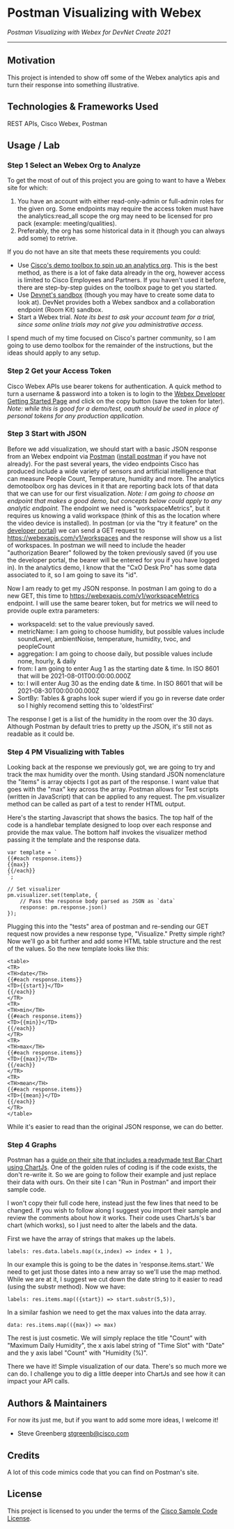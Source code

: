 # Postman Visualizing with Webex

*Postman Visualizing with Webex for DevNet Create 2021*

---

## Motivation

This project is intended to show off some of the Webex analytics apis and turn their response into something illustrative. 

## Technologies & Frameworks Used

REST APIs, Cisco Webex, Postman

## Usage / Lab

### Step 1 Select an Webex Org to Analyze 

To get the most of out of this project you are going to want to have a Webex site for which:  
1. You have an account with either read-only-admin or full-admin roles for the given org. Some endpoints may require  the access token must have the analytics:read_all scope the org may need to be licensed for pro pack (example: meeting/qualities).
2. Preferably, the org has some historical data in it (though you can always add some) to retrive.

If you do not have an site that meets these requirements you could:
* Use [Cisco's demo toolbox to spin up an analytics org](https://demotoolbox.cat-dcloud.com/demo/demo-webex-analytics). This is the best method, as there is a lot of fake data already in the org, however access is limited to Cisco Employees and Partners. If you haven't used it before, there are step-by-step guides on the toolbox page to get you started.
* Use [Devnet's sandbox](https://developer.cisco.com/site/sandbox/) (though you may have to create some data to look at). DevNet provides both a Webex sandbox and a collaboration endpoint (Room Kit) sandbox. 
* Start a Webex trial. _Note its best to ask your account team for a trial, since some online trials may not give you administrative access._

I spend much of my time focused on Cisco's partner community, so I am going to use demo toolbox for the remainder of the instructions, but the ideas should apply to any setup.

### Step 2 Get your Access Token
Cisco Webex APIs use bearer tokens for authentication. A quick method to turn a username & password into a token is to login to the [Webex Developer Getting Started Page](https://developer.webex.com/docs/api/getting-started) and click on the copy button (save the token for later). _Note: while this is good for a demo/test, oauth should be used in place of personal tokens for any production application._

### Step 3 Start with JSON

Before we add visualization, we should start with a basic JSON response from an Webex endpoint via [Postman](https://www.postman.com) ([install postman](https://www.postman.com/downloads/) if you have not already). For the past several years, the video endpoints Cisco has produced include a wide variety of sensors and artificial intelligence that can measure People Count, Temperature, humidity and more. The analytics demotoolbox org has devices in it that are reporting back lots of that data that we can use for our first visualization. _Note: I am going to choose an endpoint that makes a good demo, but concepts below could apply to any analytic endpoint._  The endpoint we need is "workspaceMetrics", but it requires us knowing a valid workspace (think of this as the location where the video device is installed). In postman (or via the "try it feature" on the [developer portal](https://developer.webex.com/docs/api/v1/workspaces/list-workspaces)) we can send a GET request to https://webexapis.com/v1/workspaces and the response will show us a list of workspaces. In postman we will need to include the header "authorization Bearer" followed by the token previously saved (if you use the developer portal, the bearer will be entered for you if you have logged in). In the analytics demo, I know that the "CxO Desk Pro" has some data associated to it, so I am going to save its "id".

Now I am ready to get my JSON response. In postman I am going to do a new GET, this time to https://webexapis.com/v1/workspaceMetrics endpoint. I will use the same bearer token, but for metrics we will need to provide ouple extra parameters:

* workspaceId: set to the value previously saved.
* metricName: I am going to choose humidity, but possible values include soundLevel, ambientNoise, temperature, humidity, tvoc, and peopleCount
* aggregation: I am going to choose daily, but possible values include none, hourly, & daily
* from: I am going to enter Aug 1 as the starting date & time. In ISO 8601 that will be 2021-08-01T00:00:00.000Z
* to: I will enter Aug 30 as the ending date & time. In ISO 8601 that will be 2021-08-30T00:00:00.000Z
* SortBy: Tables & graphs look super wierd if you go in reverse date order so I highly recomend setting this to 'oldestFirst'

The response I get is a list of the humidity in the room over the 30 days. Although Postman by default tries to pretty up the JSON, it's still not as readable as it could be.

### Step 4 PM Visualizing with Tables

Looking back at the response we previously got, we are going to try and track the max humidity over the month. Using standard JSON nomenclature the "items" is array objects I got as part of the response. I want value that goes with the "max" key across the array.  Postman allows for Test scripts (written in JavaScript) that can be applied to any request. The pm.visualizer method can be called as part of a test to render HTML output. 

Here's the starting Javascript that shows the basics. The top half of the code is a handlebar template designed to loop over each response and provide the max value. The bottom half invokes the visualizer method passing it the template and the response data.
```
var template = `
{{#each response.items}}
{{max}}
{{/each}}
`;

// Set visualizer
pm.visualizer.set(template, {
    // Pass the response body parsed as JSON as `data`
    response: pm.response.json()
});
```

Plugging this into the "tests" area of postman and re-sending our GET request now provides a new response type, "Visualize." Pretty simple right? Now we'll go a bit further and add some HTML table structure and the rest of the values. So the new template looks like this:
```
<table>
<TR>
<TH>date</TH>
{{#each response.items}}
<TD>{{start}}</TD>
{{/each}}
</TR>
<TR>
<TH>min</TH>
{{#each response.items}}
<TD>{{min}}</TD>
{{/each}}
</TR>
<TR>
<TH>max</TH>
{{#each response.items}}
<TD>{{max}}</TD>
{{/each}}
</TR>
<TR>
<TH>mean</TH>
{{#each response.items}}
<TD>{{mean}}</TD>
{{/each}}
</TR>
</table>
```
While it's easier to read than the original JSON response, we can do better. 

### Step 4 Graphs

Postman has a [guide on their site that includes a readymade test Bar Chart using ChartJs](https://documenter.postman.com/view/4946945/SVzz4KxB?version=latest). One of the golden rules of coding is if the code exists, the don't re-write it. So we are going to follow their example and just replace their data with ours.  On their site I can "Run in Postman" and import their sample code. 

I won't copy their full code here, instead just the few lines that need to be changed. If you wish to follow along I suggest you import their sample and review the comments about how it works. Their code uses ChartJs's bar chart (which works), so I just need to alter the labels and the data. 

First we have the array of strings that makes up the labels. 

```
labels: res.data.labels.map((x,index) => index + 1 ),
```

In our example this is going to be the dates in 'response.items.start.' We need to get just those dates into a new array so we'll use the map method. While we are at it, I suggest we cut down the date string to it easier to read (using the substr method).  Now we have:

```
labels: res.items.map(({start}) => start.substr(5,5)),
```
In a similar fashion we need to get the max values into the data array. 
```
data: res.items.map(({max}) => max)
```

The rest is just cosmetic. We will simply replace the title "Count" with "Maximum Daily Humidity", the x axis label string of "Time Slot" with "Date" and the y axis label "Count" with "Humidity (%)".

There we have it! Simple visualization of our data. There's so much more we can do.  I challenge you to dig a little deeper into ChartJs and see how it can impact your API calls. 

## Authors & Maintainers

For now its just me, but if you want to add some more ideas, I welcome it!

- Steve Greenberg <stgreenb@cisco.com>

## Credits

A lot of this code mimics code that you can find on Postman's site. 

## License

This project is licensed to you under the terms of the [Cisco Sample
Code License](./LICENSE).
